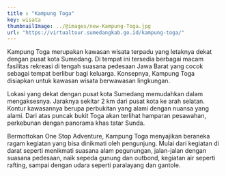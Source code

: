 ```yaml
---
title : "Kampung Toga"
key: wisata
thumbnailImage: ../@images/new-Kampung-Toga.jpg
url: "https://virtualtour.sumedangkab.go.id/kampung-toga/"
---
```

Kampung Toga merupakan kawasan wisata terpadu yang letaknya dekat dengan pusat kota Sumedang. Di tempat ini tersedia berbagai macam fasilitas rekreasi di tengah suasana pedesaan Jawa Barat yang cocok sebagai tempat berlibur bagi keluarga. Konsepnya, Kampung Toga disiapkan untuk kawasan wisata berwawasan lingkungan.

Lokasi yang dekat dengan pusat kota Sumedang memudahkan dalam mengaksesnya. Jaraknya sekitar 2 km dari pusat kota ke arah selatan. Kontur kawasannya berupa perbukitan yang alami dengan nuansa yang alami. Dari atas puncak bukit Toga akan terlihat hamparan pesawahan, perkebunan dengan panorama khas tatar Sunda.

Bermottokan One Stop Adventure, Kampung Toga menyajikan beraneka ragam kegiatan yang bisa dinikmati oleh pengunjung. Mulai dari kegiatan di darat seperti menikmati suasana alam pegunungan, jalan-jalan dengan suasana pedesaan, naik sepeda gunung dan outbond, kegiatan air seperti rafting, sampai dengan udara seperti paralayang dan gantole.
